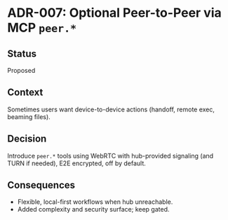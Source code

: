 # ADR-007: Optional Peer-to-Peer via MCP `peer.*`

## Status
Proposed

## Context
Sometimes users want device-to-device actions (handoff, remote exec, beaming files).

## Decision
Introduce `peer.*` tools using WebRTC with hub-provided signaling (and TURN if needed), E2E encrypted, off by default.

## Consequences
- Flexible, local-first workflows when hub unreachable.
- Added complexity and security surface; keep gated.
